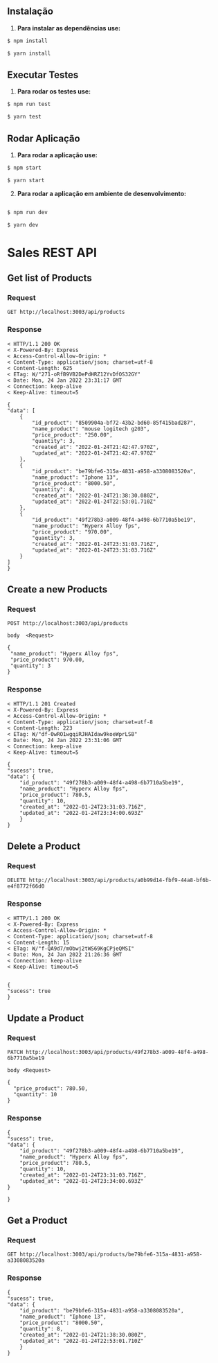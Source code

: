 ## Instalação

1. **Para instalar as dependências use:**

```sh
$ npm install

$ yarn install

```

## Executar Testes

1. **Para rodar os testes use:**

```sh
$ npm run test

$ yarn test

```

## Rodar Aplicação

1. **Para rodar a aplicação use:**

```sh
$ npm start

$ yarn start
```

2. **Para rodar a aplicação em ambiente de desenvolvimento:**

```sh

$ npm run dev

$ yarn dev

```

# Sales REST API

## Get list of Products

### Request

`GET http://localhost:3003/api/products`

### Response

    < HTTP/1.1 200 OK
    < X-Powered-By: Express
    < Access-Control-Allow-Origin: *
    < Content-Type: application/json; charset=utf-8
    < Content-Length: 625
    < ETag: W/"271-oRfB9VB2DePdHRZ12YvDfOS32GY"
    < Date: Mon, 24 Jan 2022 23:31:17 GMT
    < Connection: keep-alive
    < Keep-Alive: timeout=5

    {
    "data": [
    	{
    		"id_product": "8509904a-bf72-43b2-bd60-85f415bad287",
    		"name_product": "mouse logitech g203",
    		"price_product": "250.00",
    		"quantity": 3,
    		"created_at": "2022-01-24T21:42:47.970Z",
    		"updated_at": "2022-01-24T21:42:47.970Z"
    	},
    	{
    		"id_product": "be79bfe6-315a-4831-a958-a3308083520a",
    		"name_product": "Iphone 13",
    		"price_product": "8000.50",
    		"quantity": 8,
    		"created_at": "2022-01-24T21:38:30.080Z",
    		"updated_at": "2022-01-24T22:53:01.710Z"
    	},
    	{
    		"id_product": "49f278b3-a009-48f4-a498-6b7710a5be19",
    		"name_product": "Hyperx Alloy fps",
    		"price_product": "970.00",
    		"quantity": 3,
    		"created_at": "2022-01-24T23:31:03.716Z",
    		"updated_at": "2022-01-24T23:31:03.716Z"
    	}
    ]
    }

## Create a new Products

### Request

`POST http://localhost:3003/api/products`

    body  <Request>

    {
     "name_product": "Hyperx Alloy fps",
     "price_product": 970.00,
     "quantity": 3
    }

### Response

    < HTTP/1.1 201 Created
    < X-Powered-By: Express
    < Access-Control-Allow-Origin: *
    < Content-Type: application/json; charset=utf-8
    < Content-Length: 223
    < ETag: W/"df-0wRO1wgqiRJHAIdaw9koeWprLS8"
    < Date: Mon, 24 Jan 2022 23:31:06 GMT
    < Connection: keep-alive
    < Keep-Alive: timeout=5

    {
    "sucess": true,
    "data": {
    	"id_product": "49f278b3-a009-48f4-a498-6b7710a5be19",
    	"name_product": "Hyperx Alloy fps",
    	"price_product": 780.5,
    	"quantity": 10,
    	"created_at": "2022-01-24T23:31:03.716Z",
    	"updated_at": "2022-01-24T23:34:00.693Z"
        }
    }

## Delete a Product

### Request

`DELETE http://localhost:3003/api/products/a0b99d14-fbf9-44a8-bf6b-e4f8772f66d0`

### Response

    < HTTP/1.1 200 OK
    < X-Powered-By: Express
    < Access-Control-Allow-Origin: *
    < Content-Type: application/json; charset=utf-8
    < Content-Length: 15
    < ETag: W/"f-QA9d7/mObwj2tWS69KgCPjeQMSI"
    < Date: Mon, 24 Jan 2022 21:26:36 GMT
    < Connection: keep-alive
    < Keep-Alive: timeout=5


    {
    "sucess": true
    }

## Update a Product

### Request

`PATCH http://localhost:3003/api/products/49f278b3-a009-48f4-a498-6b7710a5be19`

    body <Request>

    {
      "price_product": 780.50,
      "quantity": 10
    }

### Response

    {
    "sucess": true,
    "data": {
    	"id_product": "49f278b3-a009-48f4-a498-6b7710a5be19",
    	"name_product": "Hyperx Alloy fps",
    	"price_product": 780.5,
    	"quantity": 10,
    	"created_at": "2022-01-24T23:31:03.716Z",
    	"updated_at": "2022-01-24T23:34:00.693Z"
    }

    }

## Get a Product

### Request

`GET http://localhost:3003/api/products/be79bfe6-315a-4831-a958-a3308083520a `

### Response

    {
    "sucess": true,
    "data": {
    	"id_product": "be79bfe6-315a-4831-a958-a3308083520a",
    	"name_product": "Iphone 13",
    	"price_product": "8000.50",
    	"quantity": 8,
    	"created_at": "2022-01-24T21:38:30.080Z",
    	"updated_at": "2022-01-24T22:53:01.710Z"
        }
    }
